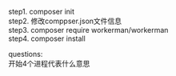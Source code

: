 step1. composer init  
step2. 修改comppser.json文件信息  
step3. composer require workerman/workerman  
step4. composer install

questions:  
开始4个进程代表什么意思  